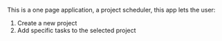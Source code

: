 This is a one page application, a project scheduler, this app lets the user:
1. Create a new project
2. Add specific tasks to the selected project
